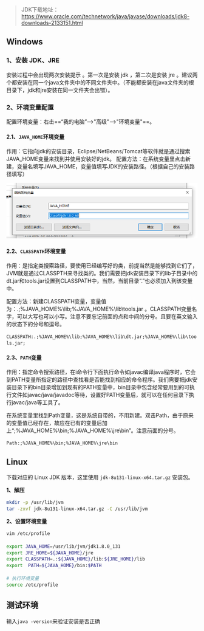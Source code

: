 > JDK下载地址：<https://www.oracle.com/technetwork/java/javase/downloads/jdk8-downloads-2133151.html>

## Windows

### 1、安装 JDK、JRE

安装过程中会出现两次安装提示 。第一次是安装 jdk ，第二次是安装 jre 。建议两个都安装在同一个java文件夹中的不同文件夹中。（不能都安装在java文件夹的根目录下，jdk和jre安装在同一文件夹会出错）。

### 2、环境变量配置

配置环境变量：右击==“我的电脑”-->"高级"-->"环境变量"==。

#### 2.1、`JAVA_HOME`环境变量

作用：它指向jdk的安装目录，Eclipse/NetBeans/Tomcat等软件就是通过搜索JAVA_HOME变量来找到并使用安装好的jdk。
配置方法：在系统变量里点击新建，变量名填写JAVA_HOME，变量值填写JDK的安装路径。（根据自己的安装路径填写）

![1567336879930](../images/1567336879930.png)

#### 2.2、`CLASSPATH`环境变量

作用：是指定类搜索路径，要使用已经编写好的类，前提当然是能够找到它们了，JVM就是通过CLASSPTH来寻找类的。我们需要把jdk安装目录下的lib子目录中的dt.jar和tools.jar设置到CLASSPATH中，当然，当前目录“.”也必须加入到该变量中。

配置方法：新建CLASSPATH变量，变量值为：.;%JAVA_HOME%\lib;%JAVA_HOME%\lib\tools.jar 。CLASSPATH变量名字，可以大写也可以小写。注意不要忘记前面的点和中间的分号。且要在英文输入的状态下的分号和逗号。

`CLASSPATH:.;%JAVA_HOME%\lib;%JAVA_HOME%\lib\dt.jar;%JAVA_HOME%\lib\tools.jar;`

#### 2.3、`PATH`变量

作用：指定命令搜索路径，在i命令行下面执行命令如javac编译java程序时，它会到PATH变量所指定的路径中查找看是否能找到相应的命令程序。我们需要把jdk安装目录下的bin目录增加到现有的PATH变量中，bin目录中包含经常要用到的可执行文件如javac/java/javadoc等待，设置好PATH变量后，就可以在任何目录下执行javac/java等工具了。

在系统变量里找到Path变量，这是系统自带的，不用新建。双击Path，由于原来的变量值已经存在，故应在已有的变量后加上“;%JAVA_HOME%\bin;%JAVA_HOME%\jre\bin”。注意前面的分号。

`Path:;%JAVA_HOME%\bin;%JAVA_HOME%\jre\bin`

## Linux

下载对应的 Linux JDK 版本，这里使用 `jdk-8u131-linux-x64.tar.gz` 安装包。

**1、解压**

```sh
mkdir -p /usr/lib/jvm
tar -zxvf jdk-8u131-linux-x64.tar.gz -C /usr/lib/jvm
```

**2、设置环境变量**

```sh
vim /etc/profile

export JAVA_HOME=/usr/lib/jvm/jdk1.8.0_131  
export JRE_HOME=${JAVA_HOME}/jre  
export CLASSPATH=.:${JAVA_HOME}/lib:${JRE_HOME}/lib  
export  PATH=${JAVA_HOME}/bin:$PATH

# 执行环境变量
source /etc/profile
```

## 测试环境

输入`java -version`来验证安装是否正确

